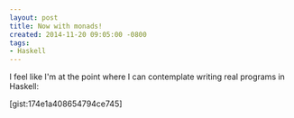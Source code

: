 ```yaml
---
layout: post
title: Now with monads!
created: 2014-11-20 09:05:00 -0800
tags:
- Haskell
---
```

I feel like I'm at the point where I can contemplate writing real programs in Haskell:

[gist:174e1a408654794ce745]


